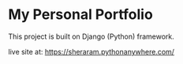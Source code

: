 # My Personal Portfolio
 

This project is built on Django (Python) framework.

live site at: https://sheraram.pythonanywhere.com/
